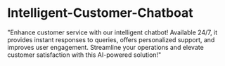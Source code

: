 # Intelligent-Customer-Chatboat
"Enhance customer service with our intelligent chatbot! Available 24/7, it provides instant responses to queries, offers personalized support, and improves user engagement. Streamline your operations and elevate customer satisfaction with this AI-powered solution!"
